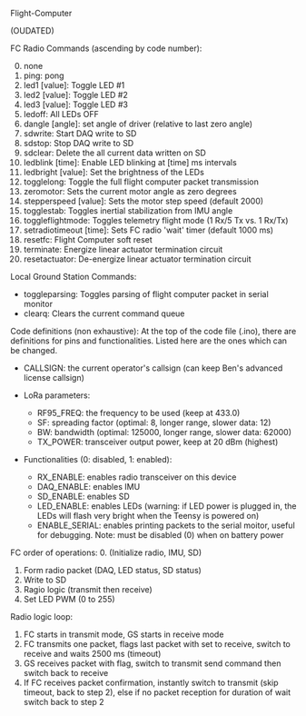 Flight-Computer

(OUDATED)

FC Radio Commands (ascending by code number):

0. none
1. ping: pong
2. led1 [value]: Toggle LED #1 
3. led2 [value]: Toggle LED #2
4. led3 [value]: Toggle LED #3
5. ledoff: All LEDs OFF
6. dangle [angle]: set angle of driver (relative to last zero angle)
7. sdwrite: Start DAQ write to SD
8. sdstop: Stop DAQ write to SD
9. sdclear: Delete the all current data written on SD
10. ledblink [time]: Enable LED blinking at [time] ms intervals
11. ledbright [value]: Set the brightness of the LEDs
12. togglelong: Toggle the full flight computer packet transmission
13. zeromotor: Sets the current motor angle as zero degrees
14. stepperspeed [value]: Sets the motor step speed (default 2000)
15. togglestab: Toggles inertial stabilization from IMU angle
16. toggleflightmode: Toggles telemetry flight mode (1 Rx/5 Tx vs. 1 Rx/Tx)
17. setradiotimeout [time]: Sets FC radio 'wait' timer (default 1000 ms)
18. resetfc: Flight Computer soft reset
20. terminate: Energize linear actuator termination circuit
21. resetactuator: De-energize linear actuator termination circuit

Local Ground Station Commands:

- toggleparsing: Toggles parsing of flight computer packet in serial monitor
- clearq: Clears the current command queue



Code definitions (non exhaustive):
At the top of the code file (.ino), there are definitions for pins and functionalities. Listed here are the ones which can be changed. 

- CALLSIGN: the current operator's callsign (can keep Ben's advanced license callsign)
- LoRa parameters:
  - RF95_FREQ: the frequency to be used (keep at 433.0)
  - SF: spreading factor (optimal: 8, longer range, slower data: 12)
  - BW: bandwidth (optimal: 125000, longer range, slower data: 62000)
  - TX_POWER: transceiver output power, keep at 20 dBm (highest)

- Functionalities (0: disabled, 1: enabled):
  - RX_ENABLE: enables radio transceiver on this device
  - DAQ_ENABLE: enables IMU
  - SD_ENABLE: enables SD
  - LED_ENABLE: enables LEDs (warning: if LED power is plugged in, the LEDs will flash very bright when the Teensy is powered on)
  - ENABLE_SERIAL: enables printing packets to the serial moitor, useful for debugging. Note: must be disabled (0) when on battery power



FC order of operations:
0. (Initialize radio, IMU, SD)
1. Form radio packet (DAQ, LED status, SD status)
2. Write to SD
3. Ragio logic (transmit then receive)
4. Set LED PWM (0 to 255) 

Radio logic loop:
1. FC starts in transmit mode, GS starts in receive mode
2. FC transmits one packet, flags last packet with set to receive, switch to receive and waits 2500 ms (timeout)
3. GS receives packet with flag, switch to transmit send command then switch back to receive
4. If FC receives packet confirmation, instantly switch to transmit (skip timeout, back to step 2), else if no packet reception for duration of wait switch back to step 2
